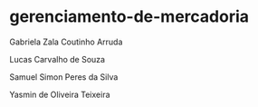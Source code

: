 # gerenciamento-de-mercadoria

Gabriela Zala Coutinho Arruda

Lucas Carvalho de Souza

Samuel Simon Peres da Silva

Yasmin de Oliveira Teixeira 
